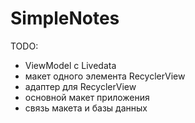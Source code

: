 # SimpleNotes

TODO:
- ViewModel c Livedata
- макет одного элемента RecyclerView
- адаптер для RecyclerView
- основной макет приложения
- связь макета и базы данных
